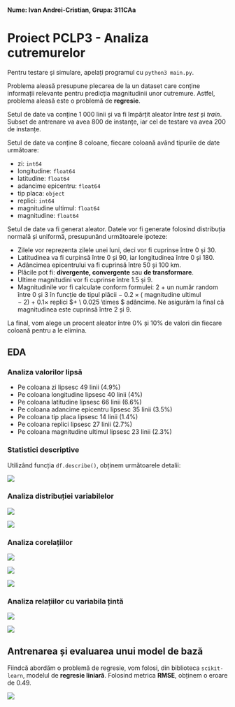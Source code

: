 #### Nume: Ivan Andrei-Cristian, Grupa: 311CAa

# Proiect PCLP3 - Analiza cutremurelor

Pentru testare și simulare, apelați programul cu `python3 main.py`.

Problema aleasă presupune plecarea de la un dataset care conține informații relevante pentru predicția magnitudinii unor cutremure. Astfel, problema aleasă este o problemă de **regresie**.

Setul de date va conține $1 \ 000$ linii și va fi împărțit aleator între _test_ și _train_. Subset de antrenare va avea $800$ de instanțe, iar cel de testare va avea $200$ de instanțe.

Setul de date va conține $8$ coloane, fiecare coloană având tipurile de date următoare:

* zi: `int64`
* longitudine: `float64`
* latitudine: `float64`
* adancime epicentru: `float64`
* tip placa: `object`
* replici: `int64`
* magnitudine ultimul: `float64`
* magnitudine: `float64`

Setul de date va fi generat aleator. Datele vor fi generate folosind distribuția normală și uniformă, presupunând următoarele ipoteze:

* Zilele vor reprezenta zilele unei luni, deci vor fi cuprinse între $0$ și $30$.
* Latitudinea va fi curpinsă între $0$ și $90$, iar longitudinea între $0$ și $180$.
* Adâncimea epicentrului va fi cuprinsă între $50$ și $100$ km.
* Plăcile pot fi: **divergente, convergente** sau **de transformare**.
* Ultime magnitudini vor fi cuprinse între $1.5$ și $9$.
* Magnitudinile vor fi calculate conform formulei: $2 \ +$ un număr random între $0$ și $3$ în funcție de tipul plăcii $- \ 0.2 \times ($ magnitudine ultimul $- \  2) \ + \ 0.1 \times$ replici $+ \ 0.025 \times $ adâncime. Ne asigurăm la final că magnitudinea este cuprinsă între $2$ și $9$.

La final, vom alege un procent aleator între $0\%$ și $10\%$ de valori din fiecare coloană pentru a le elimina.

## EDA

### Analiza valorilor lipsă

* Pe coloana zi lipsesc $49$ linii ($4.9\%$)
* Pe coloana longitudine lipsesc $40$ linii ($4\%$)
* Pe coloana latitudine lipsesc $66$ linii ($6.6\%$)
* Pe coloana adancime epicentru lipsesc $35$ linii ($3.5\%$)
* Pe coloana tip placa lipsesc $14$ linii ($1.4\%$)
* Pe coloana replici lipsesc $27$ linii ($2.7\%$)
* Pe coloana  magnitudine ultimul lipsesc $23$ linii ($2.3\%$)

### Statistici descriptive

Utilizând funcția `df.describe()`, obținem următoarele detalii:

![](Date/grafice/describe.png)

### Analiza distribuției variabilelor

![](Date/grafice/countplot.png)

![](Date/grafice/histograme.png)

### Analiza corelațiilor

![](Date/grafice/zi_replici.png)

![](Date/grafice/ult_magnitudine_placa.png)

![](Date/grafice/matrice_corelatie.png)

### Analiza relațiilor cu variabila țintă

![](Date/grafice/violin_plot.png)

![](Date/grafice/coordonate.png)

## Antrenarea și evaluarea unui model de bază

Fiindcă abordăm o problemă de regresie, vom folosi, din biblioteca `scikit-learn`, modelul de **regresie liniară**. Folosind metrica **RMSE**, obținem o eroare de $0.49$.

![](Date/grafice/predictii.png)